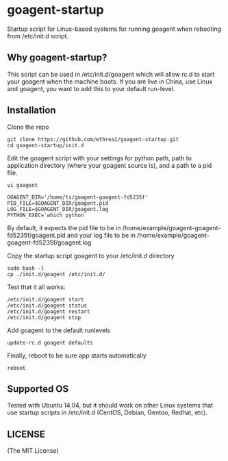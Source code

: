 goagent-startup
============

Startup script for Linux-based systems for running goagent when rebooting from /etc/init.d script.

Why goagent-startup?
----

This script can be used in /etc/init.d/goagent which will allow rc.d to start your goagent when the machine boots.
If you are live in China, use Linux and goagent, you want to add this to your default run-level.

Installation
----

Clone the repo

	git clone https://github.com/ethrea1/goagent-startup.git
	cd goagent-startup/init.d

Edit the goagent script with your settings for python path, path to application directory (where your goagent source is), and a path to a pid file.

	vi goagent

	GOAGENT_DIR='/home/ts/goagent-goagent-fd5235f'
	PID_FILE=$GOAGENT_DIR/goagent.pid
	LOG_FILE=$GOAGENT_DIR/goagent.log
	PYTHON_EXEC=`which python`

By default, it expects the pid file to be in /home/example/goagent-goagent-fd5235f/goagent.pid and your log file to be in /home/example/goagent-goagent-fd5235f/goagent.log
	
Copy the startup script goagent to your /etc/init.d directory

	sudo bash -l
	cp ./init.d/goagent /etc/init.d/


Test that it all works:

	/etc/init.d/goagent start
	/etc/init.d/goagent status
	/etc/init.d/goagent restart
	/etc/init.d/goagent stop

Add goagent to the default runlevels

	update-rc.d goagent defaults

Finally, reboot to be sure app starts automatically

	reboot

Supported OS
----

Tested with Ubuntu 14.04, but it should work on other Linux systems that use startup scripts in /etc/init.d (CentOS, Debian, Gentoo, Redhat, etc).


LICENSE
----

(The MIT License)

